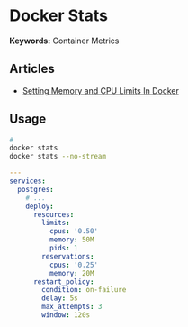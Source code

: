 # Docker Stats

**Keywords:** Container Metrics

## Articles

- [Setting Memory and CPU Limits In Docker](https://baeldung.com/ops/docker-memory-limit)

## Usage

```sh
#
docker stats
docker stats --no-stream
```

```yml
---
services:
  postgres:
    # ...
    deploy:
      resources:
        limits:
          cpus: '0.50'
          memory: 50M
          pids: 1
        reservations:
          cpus: '0.25'
          memory: 20M
      restart_policy:
        condition: on-failure
        delay: 5s
        max_attempts: 3
        window: 120s
```
